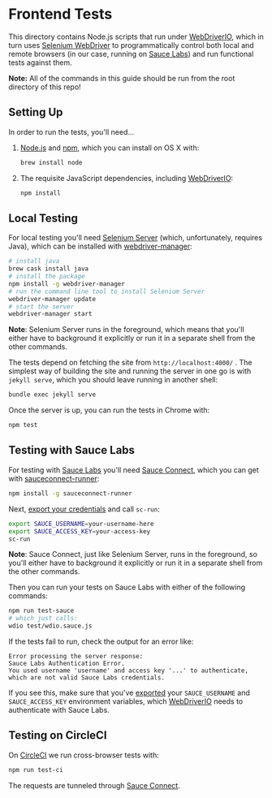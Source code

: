 # Frontend Tests

This directory contains Node.js scripts that run under [WebDriverIO],
which in turn uses [Selenium WebDriver] to programmatically control
both local and remote browsers (in our case, running on [Sauce
Labs]) and run functional tests against them.

**Note:** All of the commands in this guide should be run from the
root directory of this repo!

## Setting Up

In order to run the tests, you'll need...

1. [Node.js] and [npm], which you can install on OS X with:

    ```sh
    brew install node
    ```

1. The requisite JavaScript dependencies, including [WebDriverIO]:

    ```sh
    npm install
    ```

## Local Testing

For local testing you'll need [Selenium Server][Selenium Server]
(which, unfortunately, requires Java), which can be installed with
[webdriver-manager]:

```sh
# install java
brew cask install java
# install the package
npm install -g webdriver-manager
# run the command line tool to install Selenium Server
webdriver-manager update
# start the server
webdriver-manager start
```

**Note**: Selenium Server runs in the foreground, which means that
you'll either have to background it explicitly or run it in a
separate shell from the other commands.

The tests depend on fetching the site from `http://localhost:4000/` . The
simplest way of building the site and running the server in one go is with `jekyll serve`, which you should leave running in another shell:

```sh
bundle exec jekyll serve
```

Once the server is up, you can run the tests in Chrome with:

```sh
npm test
```

## Testing with Sauce Labs

For testing with [Sauce Labs] you'll need [Sauce Connect], which you
can get with [sauceconnect-runner]:

```sh
npm install -g sauceconnect-runner
```

Next, [export your credentials][export variables] and call `sc-run`:

```sh
export SAUCE_USERNAME=your-username-here
export SAUCE_ACCESS_KEY=your-access-key
sc-run
```

**Note**: Sauce Connect, just like Selenium Server, runs in the
foreground, so you'll either have to background it explicitly or run
it in a separate shell from the other commands.

Then you can run your tests on Sauce Labs with either of the
following commands:

```sh
npm run test-sauce
# which just calls:
wdio test/wdio.sauce.js
```

If the tests fail to run, check the output for an error like:

```
Error processing the server response:
Sauce Labs Authentication Error.
You used username 'username' and access key '...' to authenticate,
which are not valid Sauce Labs credentials.
```

If you see this, make sure that you've [exported][export variables]
your `SAUCE_USERNAME` and `SAUCE_ACCESS_KEY` environment variables,
which [WebDriverIO] needs to authenticate with Sauce Labs.

## Testing on CircleCI

On [CircleCI] we run cross-browser tests with:

```sh
npm run test-ci
```

The requests are tunneled through [Sauce Connect]. 

[WebDriverIO]: http://webdriver.io/
[Node.js]: https://nodejs.org/
[PhantomJS]: http://phantomjs.org/
[Sauce Connect]: https://docs.saucelabs.com/reference/sauce-connect/
[Sauce Labs]: https://saucelabs.com/
[Selenium Server]: http://www.seleniumhq.org/download/
[Selenium WebDriver]: http://www.seleniumhq.org/docs/03_webdriver.jsp
[npm]: https://www.npmjs.org/
[sauceconnect-runner]: https://github.com/shawnbot/sauceconnect-runner
[webdriver-manager]: https://www.npmjs.com/package/webdriver-manager
[CircleCI]: https://circleci.com/
[export variables]: https://docs.saucelabs.com/tutorials/js-unit-testing/#exporting-credentials-on-mac-linux
